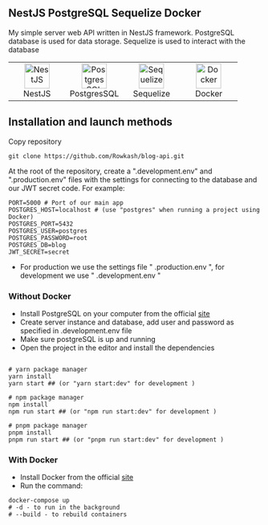 ## NestJS PostgreSQL Sequelize Docker

My simple server web API written in NestJS framework. PostgreSQL database is used for data storage. Sequelize is used to interact with the database

<table width="100%">
  <tr>
    <td align="center" valign="middle" width="25%">
      <a href="https://nestjs.com/">
        <img height="50" alt="NestJS" src="https://hsto.org/getpro/habr/post_images/d11/98b/ac8/d1198bac8e4ced0d89d5e5983061f418.png"/>
      </a>
      <br />
      NestJS
    </td>
    <td align="center" valign="middle" width="25%">
      <a href="https://www.postgresql.org/">
      <img height="50" alt="PostgresSQL" src="https://upload.wikimedia.org/wikipedia/commons/thumb/2/29/Postgresql_elephant.svg/640px-Postgresql_elephant.svg.png"/>
      </a>
      <br />
      PostgresSQL
    </td>
    <td align="center" valign="middle" width="25%">
      <a href="https://sequelize.org">
      <img height="50" alt="Sequelize" src="https://sequelize.org/img/logo.svg"/>
      </a>
      <br />
      Sequelize
    </td>
    <td align="center" valign="middle" width="25%">
      <a href="https://www.docker.com/">
      <img height="50" alt="Docker" src="https://1000logos.net/wp-content/uploads/2021/11/Docker-Logo.png"/>
      </a>
      <br />
      Docker
    </td>
  </tr>
</table>

## Installation and launch methods

Copy repository

```shell
git clone https://github.com/Rowkash/blog-api.git
```
At the root of the repository, create a ".development.env" and ".production.env" files with the settings for connecting to the database and our JWT secret code. For example:

```shell
PORT=5000 # Port of our main app  
POSTGRES_HOST=localhost # (use "postgres" when running a project using Docker)
POSTGRES_PORT=5432
POSTGRES_USER=postgres
POSTGRES_PASSWORD=root
POSTGRES_DB=blog
JWT_SECRET=secret
```

* For production we use the settings file " .production.env ", for development we use " .development.env "

### Without Docker

- Install PostgreSQL on your computer from the official [site](https://www.postgresql.org/download/)
- Create server instance and database, add user and password as specified in .development.env file
- Make sure postgreSQL is up and running
- Open the project in the editor and install the dependencies

```shell

# yarn package manager
yarn install
yarn start ## (or "yarn start:dev" for development )

# npm package manager
npm install
npm run start ## (or "npm run start:dev" for development )

# pnpm package manager
pnpm install
pnpm run start ## (or "pnpm run start:dev" for development )
```

### With Docker

- Install Docker from the official [site](https://www.docker.com/)
- Run the command:

```shell
docker-compose up
# -d - to run in the background
# --build - to rebuild containers
```
